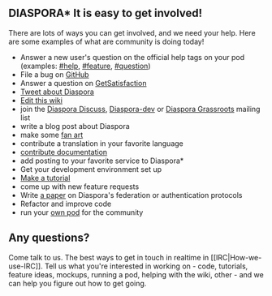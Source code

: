 ## DIASPORA\* It is easy to get involved!

There are lots of ways you can get involved, and we need your help.  Here are some examples of what are community is doing today!

* Answer a new user's question on the official help tags on your pod
  (examples: [#help](https://joindiaspora.com/tags/help), [#feature](https://joindiaspora.com/tags/feature), [#question](https://joindiaspora.com/tags/question))
* File a bug on [GitHub](https://github.com/diaspora/diaspora/bugs)
* Answer a question on [GetSatisfaction](https://getsatisfaction.com/) 
* [Tweet about Diaspora](http://twitter.com/home?status=Wow%2C%20the%20%23diaspora%20community%20is%20amazing!%20http%3A%2F%2Fbit.ly%2FeT7lzY)
* [Edit this wiki](https://github.com/diaspora/diaspora/wiki/Help-us-build-the-future-of-the-social-web%21/_edit)
* join the [Diaspora Discuss](https://groups.google.com/forum/#!forum/diaspora-discuss), [Diaspora-dev](https://groups.google.com/forum/#!forum/diaspora-dev) or [Diaspora Grassroots]() mailing list
* write a blog post about Diaspora
* make some [fan art](https://joindiaspora.com/tags/diaspora)
* contribute a translation in your favorite language
* [contribute documentation](http://rubydoc.info/github/diaspora/diaspora/)
* add posting to your favorite service to Diaspora\*
* Get your development environment set up
* [Make a tutorial](http://diasporial.com/)
* come up with new feature requests
* Write [a paper]() on Diaspora's federation or authentication protocols
* Refactor and improve code
* run your [own pod](https://diasp.org) for the community


## Any questions?
Come talk to us. The best ways to get in touch in realtime in [[IRC|How-we-use-IRC]]. Tell us what you're interested in working on - code, tutorials,
feature ideas, mockups, running a pod, helping with the wiki, other - and we can help you
figure out how to get going.
